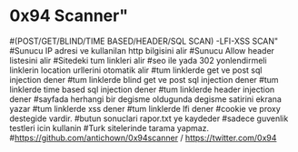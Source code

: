 # 0x94 Scanner"
#(POST/GET/BLIND/TIME BASED/HEADER/SQL SCAN) -LFI-XSS SCAN"
#Sunucu IP adresi ve kullanilan http bilgisini alir
#Sunucu Allow header listesini alir
#Sitedeki tum linkleri alir
#seo ile yada 302 yonlendirmeli linklerin location urllerini otomatik alir
#tum linklerde get ve post sql injection dener
#tum linklerde blind get ve post sql injection dener
#tum linklerde time based sql injection dener
#tum linklerde header injection dener
#sayfada herhangi bir degisme oldugunda degisme satirini ekrana yazar
#tum linklerde xss dener
#tum linklerde lfi dener
#cookie ve proxy destegide vardir.
#butun sonuclari rapor.txt ye kaydeder
#sadece guvenlik testleri icin kullanin
#Turk sitelerinde tarama yapmaz.
#https://github.com/antichown/0x94scanner / https://twitter.com/0x94

